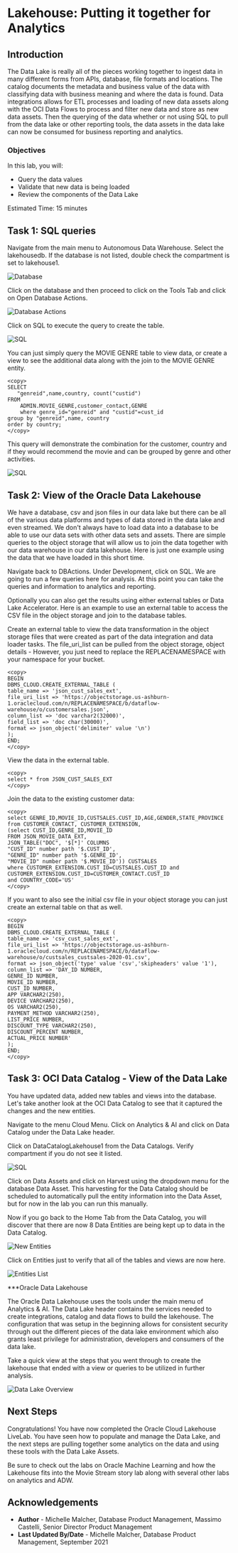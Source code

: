 # Lakehouse: Putting it together for Analytics

## Introduction

The Data Lake is really all of the pieces working together to ingest data in many different forms from APIs, database, file formats and locations. The catalog documents the metadata and business value of the data with classifying data with business meaning and where the data is found. Data integrations allows for ETL processes and loading of new data assets along with the OCI Data Flows to process and filter new data and store as new data assets. Then the querying of the data whether or not using SQL to pull from the data lake or other reporting tools, the data assets in the data lake can now be consumed for business reporting and analytics.

### Objectives

In this lab, you will:
* Query the data values
* Validate that new data is being loaded
* Review the components of the Data Lake

Estimated Time: 15 minutes

## Task 1: SQL queries

Navigate from the main menu to Autonomous Data Warehouse. Select the lakehousedb. If the database is not listed, double check the compartment is set to lakehouse1.

![Database](./images/Databaselisting.png " ")

Click on the database and then proceed to click on the Tools Tab and click on Open Database Actions.

![Database Actions](./images/DBActions.png " ")

Click on SQL to execute the query to create the table.

![SQL](./images/SQL_queries.png " ")

You can just simply query the MOVIE GENRE table to view data, or create a view to see the additional data along with the join to the MOVIE GENRE entity.

```
<copy>
SELECT
   "genreid",name,country, count("custid")
FROM
    ADMIN.MOVIE_GENRE,customer_contact,GENRE
    where genre_id="genreid" and "custid"=cust_id
group by "genreid",name, country
order by country;
</copy>
```
This query will demonstrate the combination for the customer, country and if they would recommend the movie and can be grouped by genre and other activities.

![SQL](./images/SQL_output.png " ")

## Task 2: View of the Oracle Data Lakehouse

We have a database, csv and json files in our data lake but there can be all of the various data platforms and types of data stored in the data lake and even streamed. We don't always have to load data into a database to be able to use our data sets with other data sets and assets. There are simple queries to the object storage that will allow us to join the data together with our data warehouse in our data lakehouse. Here is just one example using the data that we have loaded in this short time.

Navigate back to DBActions. Under Development, click on SQL. We are going to run a few queries here for analysis. At this point you can take the queries and information to analytics and reporting.

Optionally you can also get the results using either external tables or Data Lake Accelerator. Here is an example to use an external table to access the CSV file in the object storage and join to the database tables.

Create an external table to view the data transformation in the object storage files that were created as part of the data integration and data loader tasks. The file_uri_list can be pulled from the object storage, object details - However, you just need to replace the REPLACENAMESPACE with your namespace for your bucket.

```
<copy>
BEGIN
DBMS_CLOUD.CREATE_EXTERNAL_TABLE (
table_name => 'json_cust_sales_ext',
file_uri_list => 'https://objectstorage.us-ashburn-1.oraclecloud.com/n/REPLACENAMESPACE/b/dataflow-warehouse/o/customersales.json',
column_list => 'doc varchar2(32000)',
field_list => 'doc char(30000)',
format => json_object('delimiter' value '\n')
);
END;
</copy>
```

View the data in the external table.

```
<copy>
select * from JSON_CUST_SALES_EXT
</copy>
```

Join the data to the existing customer data:

```
<copy>
select GENRE_ID,MOVIE_ID,CUSTSALES.CUST_ID,AGE,GENDER,STATE_PROVINCE
from CUSTOMER_CONTACT, CUSTOMER_EXTENSION,
(select CUST_ID,GENRE_ID,MOVIE_ID
FROM JSON_MOVIE_DATA_EXT,
JSON_TABLE("DOC", '$[*]' COLUMNS
"CUST_ID" number path '$.CUST_ID',
"GENRE_ID" number path '$.GENRE_ID',
"MOVIE_ID" number path '$.MOVIE_ID')) CUSTSALES
where CUSTOMER_EXTENSION.CUST_ID=CUSTSALES.CUST_ID and CUSTOMER_EXTENSION.CUST_ID=CUSTOMER_CONTACT.CUST_ID
and COUNTRY_CODE='US'   
</copy>    
```

If you want to also see the initial csv file in your object storage you can just create an external table on that as well.

```
<copy>
BEGIN
DBMS_CLOUD.CREATE_EXTERNAL_TABLE (
table_name => 'csv_cust_sales_ext',
file_uri_list => 'https://objectstorage.us-ashburn-1.oraclecloud.com/n/REPLACENAMESPACE/b/dataflow-warehouse/o/custsales_custsales-2020-01.csv',
format => json_object('type' value 'csv','skipheaders' value '1'),
column_list => 'DAY_ID NUMBER,
GENRE_ID NUMBER,
MOVIE_ID NUMBER,
CUST_ID NUMBER,
APP VARCHAR2(250),
DEVICE VARCHAR2(250),
OS VARCHAR2(250),
PAYMENT_METHOD VARCHAR2(250),
LIST_PRICE NUMBER,
DISCOUNT_TYPE VARCHAR2(250),
DISCOUNT_PERCENT NUMBER,
ACTUAL_PRICE NUMBER'
);
END;
</copy>    
```


## Task 3: OCI Data Catalog - View of the Data Lake

You have updated data, added new tables and views into the database. Let's take another look at the OCI Data Catalog to see that it captured the changes and the new entities.

Navigate to the menu Cloud Menu. Click on Analytics & AI and click on Data Catalog under the Data Lake header.

Click on DataCatalogLakehouse1 from the Data Catalogs. Verify compartment if you do not see it listed.

![SQL](./images/Current_Catalog.png " ")

Click on Data Assets and click on Harvest using the dropdown menu for the database Data Asset. This harvesting for the Data Catalog should be scheduled to automatically pull the entity information into the Data Asset, but for now in the lab you can run this manually.

Now if you go back to the Home Tab from the Data Catalog, you will discover that there are now 8 Data Entities are being kept up to data in the Data Catalog.

![New Entities](./images/new_entities.png " ")

Click on Entities just to verify that all of the tables and views are now here.

![Entities List](./images/final_catalog.png " ")



***Oracle Data Lakehouse

The Oracle Data Lakehouse uses the tools under the main menu of Analytics & AI. The Data Lake header contains the services needed to create integrations, catalog and data flows to build the lakehouse. The configuration that was setup in the beginning allows for consistent security through out the different pieces of the data lake environment which also grants least privilege for administration, developers and consumers of the data lake.

Take a quick view at the steps that you went through to create the lakehouse that ended with a view or queries to be utilized in further analysis.

![Data Lake Overview](images/data_lake_overview.png " ")

## Next Steps
Congratulations! You have now completed the Oracle Cloud Lakehouse LiveLab. You have seen how to populate and manage the Data Lake, and the next steps are pulling together some analytics on the data and using these tools with the Data Lake Assets.

Be sure to check out the labs on Oracle Machine Learning and how the Lakehouse fits into the Movie Stream story lab along with several other labs on analytics and ADW.

## Acknowledgements

* **Author** - Michelle Malcher, Database Product Management, Massimo Castelli, Senior Director Product Management
* **Last Updated By/Date** - Michelle Malcher, Database Product Management, September 2021
